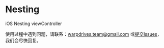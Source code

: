 # Nesting
iOS Nesting viewController

使用过程中遇到问题，请联系：warpdrives.team@gmail.com 或[提交Issues](https://github.com/warpdrives/Nesting/issues/new)，我们会尽快回复。
